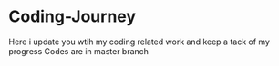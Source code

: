 # Coding-Journey
Here i update you wtih my coding related work and keep a tack of my progress
Codes are in master branch
